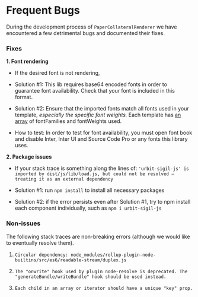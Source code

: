 # Frequent Bugs

During the development process of `PaperCollateralRenderer` we have encountered a few detrimental bugs and documented their fixes.

### Fixes

**1. Font rendering**

- If the desired font is not rendering,
- Solution #1: This lib requires base64 encoded fonts in order to guarantee font availability. Check that your font is included in this format.
- Solution #2: Ensure that the imported fonts match all fonts used in your template, _especially the specific font weights._ Each template has [an array](https://github.com/urbit/PaperCollateralRenderer/blob/master/lib/src/templates.json) of fontFamilies and fontWeights used.

- How to test: In order to test for font availability, you must open font book and disable Inter, Inter UI and Source Code Pro or any fonts this library uses.

**2. Package issues**

- If your stack trace is something along the lines of:
  `'urbit-sigil-js' is imported by dist/js/lib/load.js, but could not be resolved – treating it as an external dependency`

- Solution #1: run `npm install` to install all necessary packages
- Solution #2: if the error persists even after Solution #1, try to npm install each component individually, such as `npm i urbit-sigil-js`

### Non-issues

The following stack traces are non-breaking errors (although we would like to eventually resolve them).

1. `Circular dependency: node_modules/rollup-plugin-node-builtins/src/es6/readable-stream/duplex.js`

2. `The "onwrite" hook used by plugin node-resolve is deprecated. The "generateBundle/writeBundle" hook should be used instead.`

3. `Each child in an array or iterator should have a unique "key" prop.`
